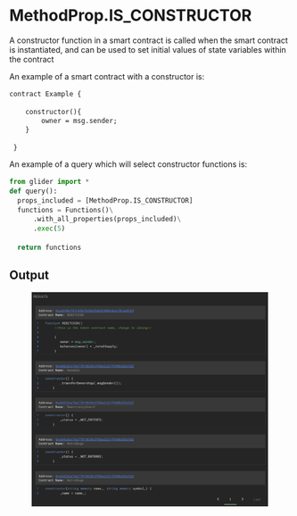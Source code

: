 # MethodProp.IS\_CONSTRUCTOR

A constructor function in a smart contract is called when the smart contract is instantiated, and can be used to set initial values of state variables within the contract

An example of a smart contract with a constructor is:

```solidity
contract Example {
    
    constructor(){
    	owner = msg.sender;
    }
    
 }
```

An example of a query which will select constructor functions is:

```python
from glider import *
def query():
  props_included = [MethodProp.IS_CONSTRUCTOR]
  functions = Functions()\
      .with_all_properties(props_included)\
      .exec(5)

  return functions
```

## Output

<figure><img src="../../../.gitbook/assets/image (5) (1) (1) (1).png" alt=""><figcaption></figcaption></figure>
